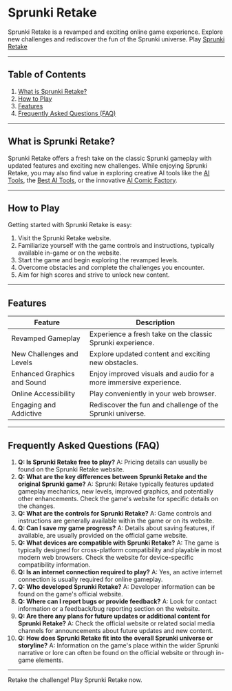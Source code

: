 # Sprunki Retake

Sprunki Retake is a revamped and exciting online game experience.  Explore new challenges and rediscover the fun of the Sprunki universe. Play [Sprunki Retake](https://sprunkiretake.org/)


---

## Table of Contents

1. [What is Sprunki Retake?](#what-is-sprunki-retake)
2. [How to Play](#how-to-play)
3. [Features](#features)
4. [Frequently Asked Questions (FAQ)](#faq)


---

## What is Sprunki Retake? <a name="what-is-sprunki-retake"></a>

Sprunki Retake offers a fresh take on the classic Sprunki gameplay with updated features and exciting new challenges. While enjoying Sprunki Retake, you may also find value in exploring creative AI tools like the [AI Tools](https://tyy.ai), the [Best AI Tools](https://aigo.tools), or the innovative [AI Comic Factory](https://ai-comicfactory.com/).


---

## How to Play <a name="how-to-play"></a>

Getting started with Sprunki Retake is easy:

1. Visit the Sprunki Retake website.
2. Familiarize yourself with the game controls and instructions, typically available in-game or on the website.
3. Start the game and begin exploring the revamped levels.
4. Overcome obstacles and complete the challenges you encounter.
5. Aim for high scores and strive to unlock new content.


---

## Features <a name="features"></a>

| Feature | Description |
|---|---|
| Revamped Gameplay | Experience a fresh take on the classic Sprunki experience. |
| New Challenges and Levels | Explore updated content and exciting new obstacles.  |
| Enhanced Graphics and Sound |  Enjoy improved visuals and audio for a more immersive experience. |
| Online Accessibility | Play conveniently in your web browser. |
| Engaging and Addictive | Rediscover the fun and challenge of the Sprunki universe. |


---

## Frequently Asked Questions (FAQ) <a name="faq"></a>

1. **Q: Is Sprunki Retake free to play?** A: Pricing details can usually be found on the Sprunki Retake website.
2. **Q: What are the key differences between Sprunki Retake and the original Sprunki game?** A: Sprunki Retake typically features updated gameplay mechanics, new levels, improved graphics, and potentially other enhancements. Check the game's website for specific details on the changes.
3. **Q: What are the controls for Sprunki Retake?** A:  Game controls and instructions are generally available within the game or on its website.
4. **Q: Can I save my game progress?** A: Details about saving features, if available, are usually provided on the official game website.
5. **Q: What devices are compatible with Sprunki Retake?** A:  The game is typically designed for cross-platform compatibility and playable in most modern web browsers. Check the website for device-specific compatibility information.
6. **Q:  Is an internet connection required to play?** A: Yes, an active internet connection is usually required for online gameplay.
7. **Q: Who developed Sprunki Retake?** A: Developer information can be found on the game's official website.
8. **Q: Where can I report bugs or provide feedback?** A: Look for contact information or a feedback/bug reporting section on the website.
9. **Q: Are there any plans for future updates or additional content for Sprunki Retake?** A: Check the official website or related social media channels for announcements about future updates and new content.
10. **Q: How does Sprunki Retake fit into the overall Sprunki universe or storyline?** A: Information on the game's place within the wider Sprunki narrative or lore can often be found on the official website or through in-game elements.


---

Retake the challenge! Play Sprunki Retake now.
